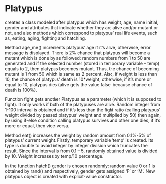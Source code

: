 # Platypus

creates a class modeled after platypus which has weight, age, name initial, gender and attributes that indicate whether they are alive and/or mutant or not, and also methods which correspond to platypus’ real life events, such as, eating, aging, fighting and hatching.

Method age_me() increments platypus’ age if it’s alive, otherwise, error message is displayed. There is 2% chance that platypus will become a mutant which is done by as followed: random numbers from 1 to 50 are generated and if the selected number (stored in temporary variable – temp) equals to 2, then platypus becomes mutant. Thus, the chance of becoming mutant is 1 from 50 which is same as 2 percent. Also, if weight is less than 10, the chance of platypus’ death is 10*weight, otherwise, if it’s more or equal to 10, platypus dies (alive gets the value false, because chance of death is 100%).

Function fight gets another Platypus as a parameter (which it is supposed to fight). It only works if both of the platypuses are alive. Random integer from 1-100 interval is obtained and if it’s less than the fight ratio (calling platypus’ weight divided by passed platypus’ weight and multiplied by 50) then again, by using if-else condition calling platypus survives and other one dies, if it’s more or equal, then vice-versa.

Method eat() increases the weight by random amount from 0.1%-5% of platypus’ current weight. Firstly, temporary variable ‘temp’ is created. Its type is double to avoid integer by integer division which truncates the result. Since the interval is from 0.1 – 5, randomly obtained value is divided by 10. Weight increases by temp/10 percentage.

In the function hatch() gender is chosen randomly: random value 0 or 1 is obtained by rand() and respectively, gender gets assigned ‘F’ or ‘M’. New platypus object is created with explicit-value constructor.
